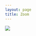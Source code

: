 ```yaml
---
layout: page
title: Zoom
---
```


<a href="https://unibas.zoom.us/j/98533088231?pwd=NHFITW1kb2xDV3hIZ1UwZjFlOWVadz09"> <img src="https://cdsbasel.github.io/neuralnetworks/assets/img/zoom.jpeg"></a>
